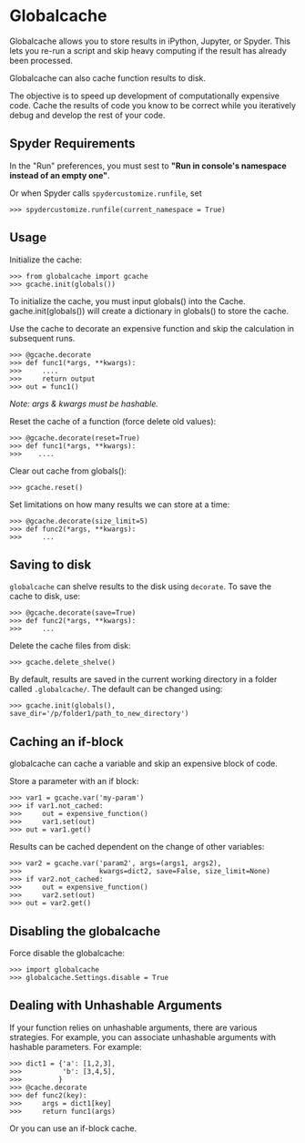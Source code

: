 Globalcache
===========

Globalcache allows you to store results in iPython, Jupyter, or Spyder.
This lets you re-run a script and skip heavy computing if the result 
has already been processed.

Globalcache can also cache function results to disk.

The objective is to speed up development of computationally expensive code. 
Cache the results of code you know to be correct while you iteratively 
debug and develop the rest of your code.


Spyder Requirements
--------------------
In the "Run" preferences, you must sest to **"Run in console's namespace instead of 
an empty one"**. 

Or when Spyder calls `spydercustomize.runfile`, set 

    >>> spydercustomize.runfile(current_namespace = True)

Usage
-----

Initialize the cache:
    
    >>> from globalcache import gcache
    >>> gcache.init(globals())
    
To initialize the cache, you must input globals() into the Cache. 
gache.init(globals()) will create a dictionary in globals() to store the cache. 

Use the cache to decorate an expensive function and skip the calculation in subsequent runs.


    >>> @gcache.decorate
    >>> def func1(*args, **kwargs):
    >>>     ....
    >>>     return output
    >>> out = func1()
    
*Note: args & kwargs must be hashable.* 




Reset the cache of a function (force delete old values):
    
    >>> @gcache.decorate(reset=True)
    >>> def func1(*args, **kwargs):
    >>>    ....

Clear out cache from globals():

    >>> gcache.reset()
	

Set limitations on how many results we can store at a time:

    >>> @gcache.decorate(size_limit=5)
    >>> def func2(*args, **kwargs):
    >>>     ...

Saving to disk
---------------


`globalcache` can shelve results to the disk using `decorate`. 
To save the cache to disk, use:
    
    >>> @gcache.decorate(save=True)
    >>> def func2(*args, **kwargs):
    >>>     ...
    
    
Delete the cache files from disk:

    >>> gcache.delete_shelve()
    


By default, results are saved in the current working directory in a folder
called `.globalcache/`. The default can be changed using:
	
	>>> gcache.init(globals(), save_dir='/p/folder1/path_to_new_directory')
	

Caching an if-block
--------------------

globalcache can cache a variable and skip an expensive block of code. 
	
Store a parameter with an if block:
    
    >>> var1 = gcache.var('my-param')
    >>> if var1.not_cached:
    >>>     out = expensive_function()
    >>>     var1.set(out)
    >>> out = var1.get()
	
Results can be cached dependent on the change of other variables:

	>>> var2 = gcache.var('param2', args=(args1, args2),
	>>>                   kwargs=dict2, save=False, size_limit=None)
	>>> if var2.not_cached:
	>>> 	out = expensive_function()
	>>>		var2.set(out)
	>>> out = var2.get()
	

Disabling the globalcache
-------------------------

Force disable the globalcache:

	>>> import globalcache
	>>> globalcache.Settings.disable = True
	
	
	
Dealing with Unhashable Arguments
---------------------------------
If your function relies on unhashable arguments, there are various
strategies. For example, you can associate unhashable
arguments with hashable parameters. For example:

    >>> dict1 = {'a': [1,2,3],
    >>>          'b': [3,4,5],
    >>>         }
    >>> @cache.decorate
    >>> def func2(key):
    >>>     args = dict1[key]
    >>>     return func1(args) 
    
Or you can use an if-block cache. 


